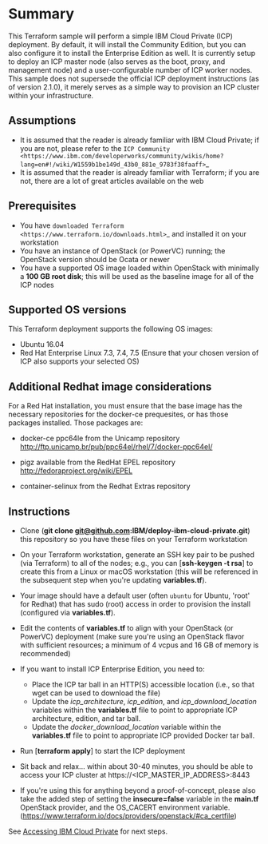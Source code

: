 Summary
=======

This Terraform sample will perform a simple IBM Cloud Private (ICP) deployment.
By default, it will install the Community Edition, but you can also configure
it to install the Enterprise Edition as well. It is currently setup to deploy
an ICP master node (also serves as the boot, proxy, and management node) and a
user-configurable number of ICP worker nodes. This sample does not supersede
the official ICP deployment instructions (as of version 2.1.0), it merely serves
as a simple way to provision an ICP cluster within your infrastructure.

Assumptions
-----------
* It is assumed that the reader is already familiar with IBM Cloud Private;
  if you are not, please refer to the `ICP Community
  <https://www.ibm.com/developerworks/community/wikis/home?lang=en#!/wiki/W1559b1be149d_43b0_881e_9783f38faaff>`_
* It is assumed that the reader is already familiar with Terraform; if you
  are not, there are a lot of great articles available on the web

Prerequisites
-------------
* You have `downloaded Terraform
  <https://www.terraform.io/downloads.html>`_ and installed it on your workstation
* You have an instance of OpenStack (or PowerVC) running; the OpenStack version
  should be Ocata or newer
* You have a supported OS image loaded within OpenStack with minimally a
  **100 GB root disk**; this will be used as the baseline image for all of the
  ICP nodes

Supported OS versions
---------------------
This Terraform deployment supports the following OS images:
* Ubuntu 16.04
* Red Hat Enterprise Linux 7.3, 7.4, 7.5
  (Ensure that your chosen version of ICP also supports your selected OS)

Additional Redhat image considerations
------------------------------------

For a Red Hat installation, you must ensure that the base image has 
the necessary repositories for the docker-ce prequesites, or has those 
packages installed. Those packages are:

* docker-ce ppc64le from the Unicamp repository
  http://ftp.unicamp.br/pub/ppc64el/rhel/7/docker-ppc64el/

* pigz available from the RedHat EPEL repository 
  http://fedoraproject.org/wiki/EPEL

* container-selinux from the Redhat Extras repository

Instructions
------------
* Clone (**git clone git@github.com:IBM/deploy-ibm-cloud-private.git**)
  this repository so you have these files on your Terraform workstation
* On your Terraform workstation, generate an SSH key pair to be pushed (via
  Terraform) to all of the nodes; e.g., you can [**ssh-keygen -t rsa**] to
  create this from a Linux or macOS workstation (this will be referenced in
  the subsequent step when you're updating **variables.tf**).
* Your image should have a default user (often `ubuntu` for Ubuntu, 'root'
  for Redhat) that has sudo (root) access in order to provision the install 
  (configured via **variables.tf**).
* Edit the contents of **variables.tf** to align with your OpenStack
  (or PowerVC) deployment (make sure you're using an OpenStack flavor with
  sufficient resources; a minimum of 4 vcpus and 16 GB of memory is recommended)
* If you want to install ICP Enterprise Edition, you need to:

  * Place the ICP tar ball in an HTTP(S) accessible location (i.e., so that
    wget can be used to download the file)
  * Update the *icp_architecture*, *icp_edition*, and *icp_download_location*
    variables within the **variables.tf** file to point to appropriate ICP
    architecture, edition, and tar ball.
  * Update the *docker_download_location* variable within the **variables.tf** 
    file to point to appropriate ICP provided Docker tar ball.
* Run [**terraform apply**] to start the ICP deployment
* Sit back and relax... within about 30-40 minutes, you should be able to
  access your ICP cluster at https://<ICP_MASTER_IP_ADDRESS>:8443
* If you're using this for anything beyond a proof-of-concept, please also take
  the added step of setting the **insecure=false** variable in the **main.tf**
  OpenStack provider, and the OS_CACERT environment variable.
  (https://www.terraform.io/docs/providers/openstack/#ca_certfile)

See [Accessing IBM Cloud Private](/README.md#accessing-ibm-cloud-private) for next steps.
